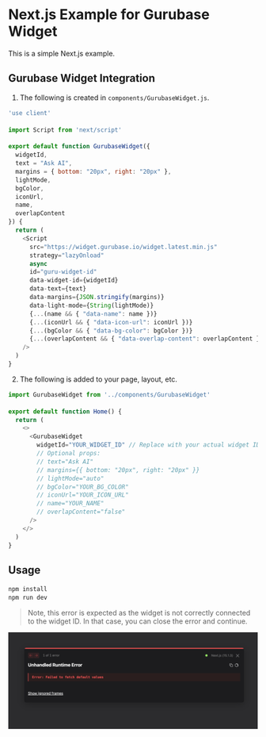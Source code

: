 # Next.js Example for Gurubase Widget

This is a simple Next.js example.

## Gurubase Widget Integration

1. The following is created in `components/GurubaseWidget.js`.

```js
'use client'

import Script from 'next/script'

export default function GurubaseWidget({
  widgetId,
  text = "Ask AI",
  margins = { bottom: "20px", right: "20px" },
  lightMode,
  bgColor,
  iconUrl,
  name,
  overlapContent
}) {
  return (
    <Script
      src="https://widget.gurubase.io/widget.latest.min.js"
      strategy="lazyOnload"
      async
      id="guru-widget-id"
      data-widget-id={widgetId}
      data-text={text}
      data-margins={JSON.stringify(margins)}
      data-light-mode={String(lightMode)}
      {...(name && { "data-name": name })}
      {...(iconUrl && { "data-icon-url": iconUrl })}
      {...(bgColor && { "data-bg-color": bgColor })}
      {...(overlapContent && { "data-overlap-content": overlapContent })}
    />
  )
}
```

2. The following is added to your page, layout, etc.

```js
import GurubaseWidget from '../components/GurubaseWidget'

export default function Home() {
  return (
    <>
      <GurubaseWidget 
        widgetId="YOUR_WIDGET_ID" // Replace with your actual widget ID
        // Optional props:
        // text="Ask AI"
        // margins={{ bottom: "20px", right: "20px" }}
        // lightMode="auto"
        // bgColor="YOUR_BG_COLOR"
        // iconUrl="YOUR_ICON_URL"
        // name="YOUR_NAME"
        // overlapContent="false"
      />
    </>
  )
}
```

## Usage

```bash
npm install
npm run dev
```

> Note, this error is expected as the widget is not correctly connected to the widget ID. In that case, you can close the error and continue.

![alt text](image.png)